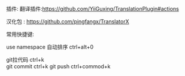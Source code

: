 插件:
翻译插件:https://github.com/YiiGuxing/TranslationPlugin#actions

汉化包 :
https://github.com/pingfangx/TranslatorX


常用快捷键:

use  namespace  自动排序 ctrl+alt+0

git拉代码  ctrl+k  
git commit  ctrl+k
git push  ctrl+commod+k

